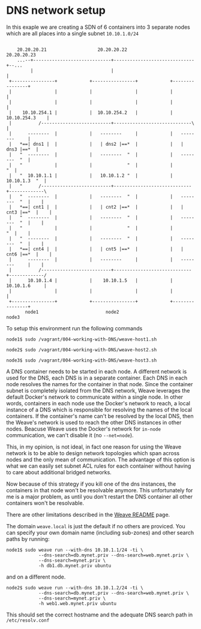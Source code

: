 # DNS network setup

In this exaple we are creating a SDN of 6 containers into 3 separate nodes which
are all places into a single subnet `10.10.1.0/24`


```

    20.20.20.21                   20.20.20.22                   20.20.20.23
    ...--+-----------------------------+------------------------------+--...
         |                             |                              | 
 +----------------+            +----------------+            +----------------+
 |                |            |                |            |                |
 |                |            |                |            |                |
 |    10.10.254.1 |            |  10.10.254.2   |            | 10.10.254.3    |
 |          /--------------------------+-----------------------------\        |
 |      --------  |            |   --------     |            |   --------     |
 |   *==| dns1 |  |            |   | dns2 |==*  |            |   | dns3 |==*  |
 |   "  --------  |            |   --------  "  |            |   --------  "  |
 |   "            |            |             "  |            |             "  |
 |   "  10.10.1.1 |            |   10.10.1.2 "  |            |  10.10.1.3  "  |
 |   "      /--------------------------+-----------------------------+-------------\
 |   "  --------  |            |   --------  "  |            |   --------  "  |    |
 |   *==| cnt1 |  |            |   | cnt2 |==*  |            |   | cnt3 |==*  |    |
 |   "  --------  |            |   --------  "  |            |   --------  "  |    |
 |   "            |            |             "  |            |             "  |    |
 |   "  --------  |            |   --------  "  |            |   --------  "  |    |
 |   *==| cnt4 |  |            |   | cnt5 |==*  |            |   | cnt6 |==*  |    |
 |      --------  |            |   --------     |            |   --------     |    |
 |          /--------------------------+-----------------------------+-------------/
 |      10.10.1.4 |            |    10.10.1.5   |            |  10.10.1.6     |
 |                |            |                |            |                |
 +----------------+            +----------------+            +----------------+
       node1                         node2                         node3

```

To setup this environment run the following commands

    node1$ sudo /vagrant/004-working-with-DNS/weave-host1.sh
    
    node2$ sudo /vagrant/004-working-with-DNS/weave-host2.sh
    
    node3$ sudo /vagrant/004-working-with-DNS/weave-host3.sh


A DNS container needs to be started in each node.
A different network is used for the DNS, each DNS is in a separate container.
Each DNS in each node resolves the names for the container in that node.
Since the container subnet is completely isolated from the DNS network,
Weave leverages the default Docker's network to communicate within a single node.
In other words, containers in each node use the Docker's network to reach,
a local instance of a DNS which is responsible for resolving the names of
the local containers. If the container's name can't be resolved by the local
DNS, then the Weave's network is used to reach the other DNS instances in other
nodes. Beacuse Weave uses the Docker's network for `in-node` communication,
we can't disable it (no `--net=node`).

This, in my opinion, is not ideal, in fact one reason for using the Weave
network is to be able to design network topologies which span across
nodes and the only mean of communication. The advantage of this option
is what we can easily set subnet ACL rules for each container without
having to care about additional bridged networks.

Now because of this strategy if you kill one of the dns instances,
the containers in that node won't be resolvable anymore.
This unfortunately for me is a major problem, as until you don't restart
the DNS container all other containers won't be resolvable.

There are other limitations described in the
[Weave README](https://github.com/zettio/weave/tree/master/weavedns#readme) page.

The domain `weave.local` is just the default if no others are proviced.
You can specify your own domain name (including sub-zones) and other search paths
by running:

```
node1$ sudo weave run --with-dns 10.10.1.1/24 -ti \
            --dns-search=db.mynet.priv --dns-search=web.mynet.priv \
            --dns-search=mynet.priv \
            -h db1.db.mynet.priv ubuntu
```

and on a different node.

```
node2$ sudo weave run --with-dns 10.10.1.2/24 -ti \
            --dns-search=db.mynet.priv --dns-search=web.mynet.priv \
            --dns-search=mynet.priv \
            -h web1.web.mynet.priv ubuntu
```

This should set the correct hostname and the adequate DNS search path in `/etc/resolv.conf`
